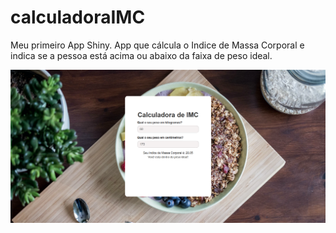 # calculadoraIMC
Meu primeiro App Shiny. App que cálcula o Indice de Massa Corporal e indica se a pessoa está acima ou abaixo da faixa de peso ideal.

 ![Imagem da pagina do App Shiny](screenshot-app-shiny.png)